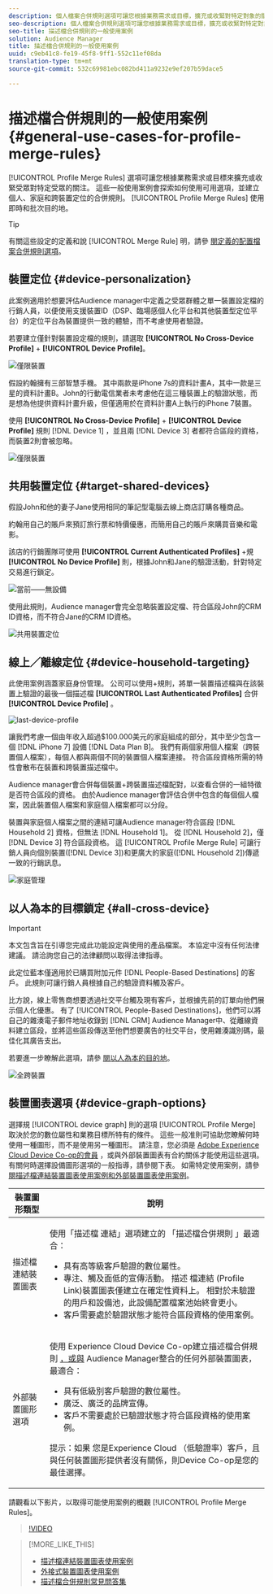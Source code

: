 ```yaml
---
description: 個人檔案合併規則選項可讓您根據業務需求或目標，擴充或收緊對特定對象的關注。 這些一般使用案例會探索如何使用可用選項，並建立個人、家庭和跨裝置定位的合併規則。
seo-description: 個人檔案合併規則選項可讓您根據業務需求或目標，擴充或收緊對特定對象的關注。 這些一般使用案例會探索如何使用可用選項，並建立個人、家庭和跨裝置定位的合併規則。
seo-title: 描述檔合併規則的一般使用案例
solution: Audience Manager
title: 描述檔合併規則的一般使用案例
uuid: c9eb41c8-fe19-45f8-9ff1-552c11ef08da
translation-type: tm+mt
source-git-commit: 532c69981ebc082bd411a9232e9ef207b59dace5

---
```



# 描述檔合併規則的一般使用案例 {#general-use-cases-for-profile-merge-rules}

[!UICONTROL Profile Merge Rules] 選項可讓您根據業務需求或目標來擴充或收緊受眾對特定受眾的關注。 這些一般使用案例會探索如何使用可用選項，並建立個人、家庭和跨裝置定位的合併規則。 [!UICONTROL Profile Merge Rules] 使用即時和批次目的地。

>[!TIP]
>
>有關這些設定的定義和說 [!UICONTROL Merge Rule] 明，請參 [閱定義的配置檔案合併規則選項](merge-rule-definitions.md)。

## 裝置定位 {#device-personalization}

此案例適用於想要評估Audience manager中定義之受眾群體之單一裝置設定檔的行銷人員，以便使用支援裝置ID（DSP、臨場感個人化平台和其他裝置型定位平台）的定位平台為裝置提供一致的體驗，而不考慮使用者驗證。

若要建立僅針對裝置設定檔的規則，請選取 **[!UICONTROL No Cross-Device Profile]** + **[!UICONTROL Device Profile]**。

![僅限裝置](assets/device-only.png)

假設約翰擁有三部智慧手機。 其中兩款是iPhone 7s的資料計畫A，其中一款是三星的資料計畫B。John的行動電信業者未考慮他在這三種裝置上的驗證狀態，而是想為他提供資料計畫升級，但僅適用於在資料計畫A上執行的iPhone 7裝置。

使用 **[!UICONTROL No Cross-Device Profile]** + **[!UICONTROL Device Profile]** 規則 [!DNL Device 1] ，並且兩 [!DNL Device 3] 者都符合區段的資格，而裝置2則會被忽略。

![僅限裝置](assets/device-management.png)

## 共用裝置定位 {#target-shared-devices}

假設John和他的妻子Jane使用相同的筆記型電腦去線上商店訂購各種商品。

約翰用自己的賬戶來預訂旅行票和特價優惠，而簡用自己的賬戶來購買音樂和電影。

該店的行銷團隊可使用 **[!UICONTROL Current Authenticated Profiles]** +規 **[!UICONTROL No Device Profile]** 則，根據John和Jane的驗證活動，針對特定交易進行鎖定。

![當前——無設備](assets/current-no-device.png)

使用此規則，Audience manager會完全忽略裝置設定檔、符合區段John的CRM ID資格，而不符合Jane的CRM ID資格。

![共用裝置定位](assets/shared-device-targeting.png)

## 線上／離線定位 {#device-household-targeting}

此使用案例涵蓋家庭身份管理。 公司可以使用+規則，將單一裝置描述檔與在該裝置上驗證的最後一個描述檔 **[!UICONTROL Last Authenticated Profiles]** 合併 **[!UICONTROL Device Profile]** 。

![last-device-profile](assets/last-device-profile.png)

讓我們考慮一個由年收入超過$100.000美元的家庭組成的部分，其中至少包含一個 [!DNL iPhone 7] 設備 [!DNL Data Plan B]。 我們有兩個家用個人檔案（跨裝置個人檔案），每個人都與兩個不同的裝置個人檔案連接。 符合區段資格所需的特性會散布在裝置和跨裝置描述檔中。

Audience manager會合併每個裝置+跨裝置描述檔配對，以查看合併的一組特徵是否符合區段的資格。 由於Audience manager會評估合併中包含的每個個人檔案，因此裝置個人檔案和家庭個人檔案都可以分段。

裝置與家庭個人檔案之間的連結可讓Audience manager符合區段 [!DNL Household 2] 資格，但無法 [!DNL Household 1]。 從 [!DNL Household 2]，僅 [!DNL Device 3] 符合區段資格。 這 [!UICONTROL Profile Merge Rule] 可讓行銷人員向個別裝置([!DNL Device 3])和更廣大的家庭([!DNL Household 2])傳遞一致的行銷訊息。

![家庭管理](assets/household-management.png)

## 以人為本的目標鎖定 {#all-cross-device}

> [!IMPORTANT]
>
> 本文包含旨在引導您完成此功能設定與使用的產品檔案。 本協定中沒有任何法律建議。 請洽詢您自己的法律顧問以取得法律指導。

此定位藍本僅適用於已購買附加元件 [!DNL People-Based Destinations] 的客戶。 此規則可讓行銷人員根據自己的驗證資料觸及客戶。

比方說，線上零售商想要透過社交平台觸及現有客戶，並根據先前的訂單向他們展示個人化優惠。 有了 [!UICONTROL People-Based Destinations]，他們可以將自己的雜湊電子郵件地址收錄到 [!DNL CRM] Audience Manager中、從離線資料建立區段，並將這些區段傳送至他們想要廣告的社交平台，使用雜湊識別碼，最佳化其廣告支出。

若要進一步瞭解此選項，請參 [閱以人為本的目的地](../destinations/people-based-destinations-overview.md)。

![全跨裝置](assets/all-cross-device.png)

## 裝置圖表選項 {#device-graph-options}

選擇規 [!UICONTROL device graph] 則的選項 [!UICONTROL Profile Merge] 取決於您的數位屬性和業務目標所特有的條件。 這些一般准則可協助您瞭解何時使用一種圖形，而不是使用另一種圖形。 請注意，您必須是 [Adobe Experience Cloud Device Co-op的會員](https://docs.adobe.com/content/help/en/device-co-op/using/home.html) ，或與外部裝置圖表有合約關係才能使用這些選項。 有關何時選擇設備圖形選項的一般指導，請參閱下表。 如需特定使用案例，請參 [閱描述檔連結裝置圖表使用案例](profile-link-use-case.md)[和外部裝置圖表使用案例](external-graph-use-cases.md)。

<table id="table_66D9152D4FF040A186003272D456625D"> 
 <thead> 
  <tr> 
   <th colname="col1" class="entry"> 裝置圖形類型 </th> 
   <th colname="col2" class="entry"> 說明 </th> 
  </tr>
 </thead>
 <tbody> 
  <tr> 
   <td colname="col1"> <p><span class="wintitle"> 描述檔連結裝置圖表</span> </p> </td> 
   <td colname="col2"> <p><span class="wintitle"> 使用「描述檔</span> 連結」選項建立的 <span class="wintitle"> 「描述檔合併規則</span> 」最適合： </p> <p> 
     <ul id="ul_FF44FA894BB2448887C8EDA9C8407EF9"> 
      <li id="li_E22505210C664FE6A9AA7C61244B36DA">具有高等級客戶驗證的數位屬性。 </li> 
      <li id="li_BE7112EE611E4DEB95B5C0A2852BFA97">專注、觸及面低的宣傳活動。 描述 <span class="wintitle"> 檔連結</span> (Profile Link)裝置圖表僅建立在確定性資料上。 相對於未驗證的用戶和設備池，此設備配置檔案池始終會更小。 </li> 
      <li id="li_5FD9E936A72A4EFE80E694FA2E08E385">客戶需要處於驗證狀態才能符合區段資格的使用案例。 </li> 
     </ul> </p> </td> 
  </tr> 
  <tr> 
   <td colname="col1"> <p>外部裝置圖形選項 </p> </td> 
   <td colname="col2"> <p><span class="wintitle"> 使用</span> Experience Cloud Device Co-op建立描述檔合併規則 <a href="https://marketing.adobe.com/resources/help/en_US/mcdc/" format="https" scope="external"> ，或與</a><span class="keyword"></span> Audience Manager整合的任何外部裝置圖表，最適合： </p> <p> 
     <ul id="ul_D76D773988604A619FA4A3BF37F910F0"> 
      <li id="li_969A0755A9E34CBEB2F7331C137B9A26">具有低級別客戶驗證的數位屬性。 </li> 
      <li id="li_AC78C8B4AD5340FFAC44FE851096C6A6">廣泛、廣泛的品牌宣傳。 </li> 
      <li id="li_14AEC54CE34440889A3A36324EC6F497">客戶不需要處於已驗證狀態才符合區段資格的使用案例。 </li> 
     </ul> </p> <p> <p>提示：如果 <span class="keyword"> 您是Experience Cloud</span><span class="keyword"></span> （低驗證率）客戶，且與任何裝置圖形提供者沒有關係，則Device Co-op是您的最佳選擇。 </p> </p> </td> 
  </tr> 
 </tbody> 
</table>

請觀看以下影片，以取得可能使用案例的概觀 [!UICONTROL Profile Merge Rules]。

>[!VIDEO](https://video.tv.adobe.com/v/28975/?captions=chi_hant)

>[!MORE_LIKE_THIS]
>
>* [描述檔連結裝置圖表使用案例](profile-link-use-case.md)
>* [外接式裝置圖表使用案例](external-graph-use-cases.md)
>* [描述檔合併規則常見問答集](../../faq/faq-profile-merge.md)

